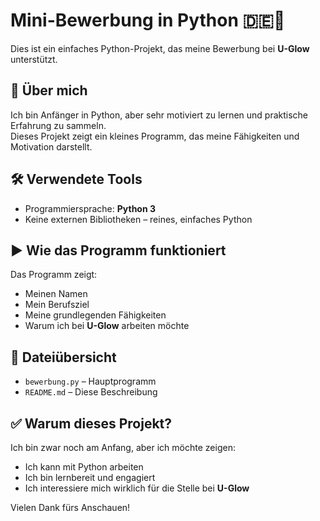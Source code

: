 # Mini-Bewerbung in Python 🇩🇪🐍

Dies ist ein einfaches Python-Projekt, das meine Bewerbung bei **U-Glow** unterstützt.

## 👋 Über mich

Ich bin Anfänger in Python, aber sehr motiviert zu lernen und praktische Erfahrung zu sammeln.  
Dieses Projekt zeigt ein kleines Programm, das meine Fähigkeiten und Motivation darstellt.

## 🛠️ Verwendete Tools

- Programmiersprache: **Python 3**
- Keine externen Bibliotheken – reines, einfaches Python

## ▶️ Wie das Programm funktioniert

Das Programm zeigt:
- Meinen Namen
- Mein Berufsziel
- Meine grundlegenden Fähigkeiten
- Warum ich bei **U-Glow** arbeiten möchte

## 📁 Dateiübersicht

- `bewerbung.py` – Hauptprogramm
- `README.md` – Diese Beschreibung

## ✅ Warum dieses Projekt?

Ich bin zwar noch am Anfang, aber ich möchte zeigen:
- Ich kann mit Python arbeiten
- Ich bin lernbereit und engagiert
- Ich interessiere mich wirklich für die Stelle bei **U-Glow**

Vielen Dank fürs Anschauen!
